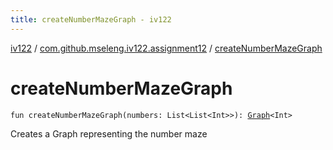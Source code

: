 ```yaml
---
title: createNumberMazeGraph - iv122
---
```


[iv122](../index.md) / [com.github.mseleng.iv122.assignment12](index.md) / [createNumberMazeGraph](.)

# createNumberMazeGraph

`fun createNumberMazeGraph(numbers: List<List<Int>>): `[`Graph`](../com.github.mseleng.iv122.util/-graph/index.md)`<Int>`

Creates a Graph representing the number maze

